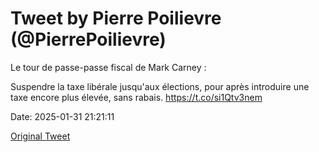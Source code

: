 # Tweet by Pierre Poilievre (@PierrePoilievre)

Le tour de passe-passe fiscal de Mark Carney :

Suspendre la taxe libérale jusqu'aux élections, pour après introduire une taxe encore plus élevée, sans rabais. https://t.co/si1Qtv3nem

Date: 2025-01-31 21:21:11

[Original Tweet](https://x.com/PierrePoilievre/status/1885438199998066773)

